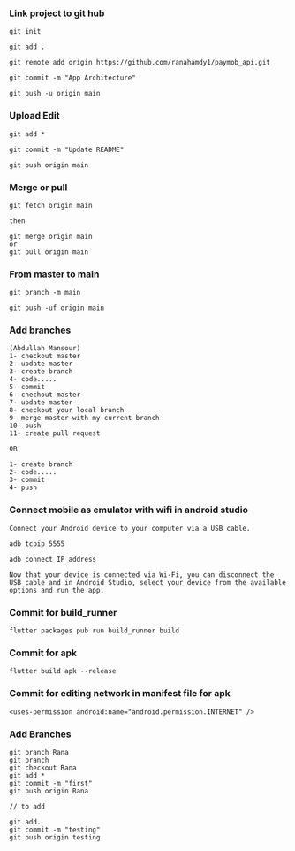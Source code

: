 ### Link project to git hub
```
git init

git add .

git remote add origin https://github.com/ranahamdy1/paymob_api.git

git commit -m "App Architecture"

git push -u origin main
```

### Upload Edit
```
git add *

git commit -m "Update README"

git push origin main
```

### Merge or pull
```
git fetch origin main 

then

git merge origin main 
or 
git pull origin main 
```

### From master to main
```
git branch -m main

git push -uf origin main
```

### Add branches
```
(Abdullah Mansour)
1- checkout master
2- update master
3- create branch 
4- code.....
5- commit
6- chechout master
7- update master
8- checkout your local branch
9- merge master with my current branch
10- push
11- create pull request

OR

1- create branch 
2- code.....
3- commit
4- push
```

### Connect mobile as emulator with wifi in android studio
```
Connect your Android device to your computer via a USB cable.

adb tcpip 5555

adb connect IP_address

Now that your device is connected via Wi-Fi, you can disconnect the USB cable and in Android Studio, select your device from the available options and run the app.
```

### Commit for build_runner
```
flutter packages pub run build_runner build
```

### Commit for apk
```
flutter build apk --release
```

### Commit for editing network in manifest file for apk 
```
<uses-permission android:name="android.permission.INTERNET" />
```
### Add Branches
```
git branch Rana
git branch
git checkout Rana
git add *
git commit -m "first"
git push origin Rana

// to add

git add.
git commit -m "testing"
git push origin testing
```
